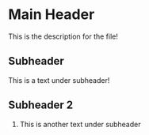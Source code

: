 # Main Header

This is the description for the file!

## Subheader

This is a text under subheader!

## Subheader 2

1. This is another text under subheader